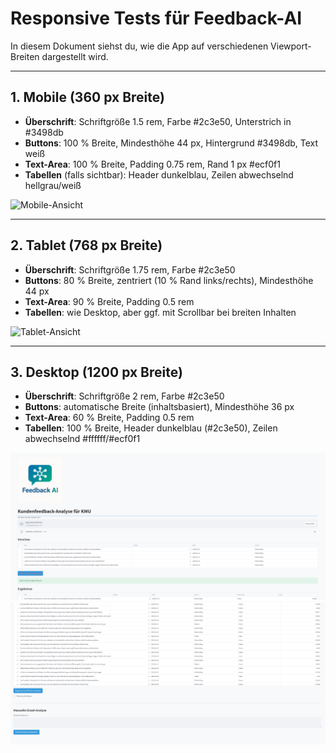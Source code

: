 # Responsive Tests für Feedback-AI

In diesem Dokument siehst du, wie die App auf verschiedenen Viewport-Breiten dargestellt wird.

---
## 1. Mobile (360 px Breite)

- **Überschrift**: Schriftgröße 1.5 rem, Farbe #2c3e50, Unterstrich in #3498db  
- **Buttons**: 100 % Breite, Mindesthöhe 44 px, Hintergrund #3498db, Text weiß  
- **Text-Area**: 100 % Breite, Padding 0.75 rem, Rand 1 px #ecf0f1  
- **Tabellen** (falls sichtbar): Header dunkelblau, Zeilen abwechselnd hellgrau/weiß  

![Mobile-Ansicht](responsive_mobile.png)

---
## 2. Tablet (768 px Breite)

- **Überschrift**: Schriftgröße 1.75 rem, Farbe #2c3e50  
- **Buttons**: 80 % Breite, zentriert (10 % Rand links/rechts), Mindesthöhe 44 px  
- **Text-Area**: 90 % Breite, Padding 0.5 rem  
- **Tabellen**: wie Desktop, aber ggf. mit Scrollbar bei breiten Inhalten  

![Tablet-Ansicht](responsive_tablet.png)

---
## 3. Desktop (1200 px Breite)

- **Überschrift**: Schriftgröße 2 rem, Farbe #2c3e50  
- **Buttons**: automatische Breite (inhaltsbasiert), Mindesthöhe 36 px  
- **Text-Area**: 60 % Breite, Padding 0.5 rem  
- **Tabellen**: 100 % Breite, Header dunkelblau (#2c3e50), Zeilen abwechselnd #ffffff/#ecf0f1  

![Desktop-Ansicht](Desktop1.png)
![Desktop-Ansicht](Desktop2.png)
